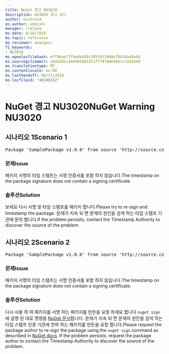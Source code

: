 ```yaml
---
title: NuGet 경고 NU3020
description: NU3020 경고 코드
author: mishra14
ms.author: anmishr
manager: rrelyea
ms.date: 8/16/2018
ms.topic: reference
ms.reviewer: anangaur
f1_keywords:
- NU3020
ms.openlocfilehash: e7f96ae71f6e0a5d8c505fb11048e78654a4ba6d
ms.sourcegitcommit: c643dd2c44e085601551ff7079d696bcc3ad2b49
ms.translationtype: MT
ms.contentlocale: ko-KR
ms.lasthandoff: 08/21/2018
ms.locfileid: "40248322"
---
```

# <a name="nuget-warning-nu3020"></a><span data-ttu-id="b5e9f-103">NuGet 경고 NU3020</span><span class="sxs-lookup"><span data-stu-id="b5e9f-103">NuGet Warning NU3020</span></span>

## <a name="scenario-1"></a><span data-ttu-id="b5e9f-104">시나리오 1</span><span class="sxs-lookup"><span data-stu-id="b5e9f-104">Scenario 1</span></span>

<pre>Package 'SamplePackage v1.0.0' from source 'http://source.com/index.json': The timestamp does not have a signing certificate.</pre>

### <a name="issue"></a><span data-ttu-id="b5e9f-105">문제</span><span class="sxs-lookup"><span data-stu-id="b5e9f-105">Issue</span></span>

<span data-ttu-id="b5e9f-106">패키지 서명의 타임 스탬프는 서명 인증서를 포함 하지 않습니다.</span><span class="sxs-lookup"><span data-stu-id="b5e9f-106">The timestamp on the package signature does not contain a signing certificate.</span></span>


### <a name="solution"></a><span data-ttu-id="b5e9f-107">솔루션</span><span class="sxs-lookup"><span data-stu-id="b5e9f-107">Solution</span></span>

<span data-ttu-id="b5e9f-108">보세요 다시 서명 및 타임 스탬프를 패키지 합니다.</span><span class="sxs-lookup"><span data-stu-id="b5e9f-108">Please try to re-sign and timestamp the package.</span></span> <span data-ttu-id="b5e9f-109">문제가 지속 되 면 문제의 원인을 검색 하는 타임 스탬프 기관에 문의 합니다.</span><span class="sxs-lookup"><span data-stu-id="b5e9f-109">If the problem persists, contact the Timestamp Authority to discover the source of the problem.</span></span>



## <a name="scenario-2"></a><span data-ttu-id="b5e9f-110">시나리오 2</span><span class="sxs-lookup"><span data-stu-id="b5e9f-110">Scenario 2</span></span>

<pre>Package 'SamplePackage v1.0.0' from source 'http://source.com/index.json': The primary signature's timestamp does not have a signing certificate.</pre>

### <a name="issue"></a><span data-ttu-id="b5e9f-111">문제</span><span class="sxs-lookup"><span data-stu-id="b5e9f-111">Issue</span></span>

<span data-ttu-id="b5e9f-112">패키지 서명의 타임 스탬프는 서명 인증서를 포함 하지 않습니다.</span><span class="sxs-lookup"><span data-stu-id="b5e9f-112">The timestamp on the package signature does not contain a signing certificate.</span></span>


### <a name="solution"></a><span data-ttu-id="b5e9f-113">솔루션</span><span class="sxs-lookup"><span data-stu-id="b5e9f-113">Solution</span></span>

<span data-ttu-id="b5e9f-114">다시 사용 하 여 패키지를 서명 하는 패키지를 만든을 요청 하세요 합니다 `nuget sign` 에 설명 된 대로 명령을 [NuGet 문서](https://docs.microsoft.com/en-us/nuget/create-packages/sign-a-package)합니다. 문제가 지속 되 면 문제의 원인을 검색 하는 타임 스탬프 인증 기관에 연락 하는 패키지를 만든을 요청 합니다.</span><span class="sxs-lookup"><span data-stu-id="b5e9f-114">Please request the package author to re-sign the package using the `nuget sign` command as described in [NuGet docs](https://docs.microsoft.com/en-us/nuget/create-packages/sign-a-package). If the problem persists, request the package author to contact the Timestamp Authority to discover the source of the problem.</span></span>



